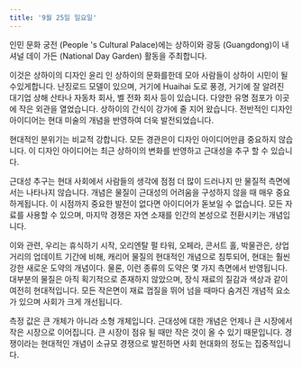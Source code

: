 ```yaml
---
title: '9월 25일 일요일'
---
```

인민 문화 궁전 (People 's Cultural Palace)에는 상하이와 광둥 (Guangdong)이 내셔널 데이 가든 (National Day Garden) 활동을 주최합니다.

이것은 상하이의 디자인 윤리 인 상하이의 문화를한데 모아 사람들이 상하이 시민이 될 수있게합니다. 난징로드 모델이 있으며, 거기에 Huaihai 도로 풍경, 거기에 잘 알려진 대기업 상해 산타나 자동차 회사, 벨 전화 회사 등이 있습니다. 다양한 유명 점포가 이곳에 작은 외관을 열었습니다. 상하이의 간식이 강가에 줄 지어 왔습니다. 전반적인 디자인 아이디어는 현대 미술의 개념을 반영하여 더욱 발전되었습니다.

현대적인 분위기는 비교적 강합니다. 모든 경관은이 디자인 아이디어만큼 중요하지 않습니다. 이 디자인 아이디어는 최근 상하이의 변화를 반영하고 근대성을 추구 할 수 있습니다.

근대성 추구는 현대 사회에서 사람들의 생각에 점점 더 많이 드러나지 만 물질적 측면에서는 나타나지 않습니다. 개념은 물질이 근대성의 어려움을 구성하지 않을 때 매우 중요하게됩니다. 이 시점까지 중요한 발전이 없다면 아이디어가 돋보일 수 없습니다. 모든 자료를 사용할 수 있으며, 마지막 경쟁은 자연 소재를 인간의 본성으로 전환시키는 개념입니다.

이와 관련, 우리는 휴식하기 시작, 오리엔탈 펄 타워, 오페라, 콘서트 홀, 박물관은, 상업 거리의 업데이트 기간에 비해, 캐리어 물질의 현대적인 개념으로 침투되어, 현대는 훨씬 강한 새로운 도약의 개념이다. 물론, 이런 종류의 도약은 몇 가지 측면에서 반영됩니다. 대부분의 물질은 아직 획기적으로 존재하지 않았으며, 장식 재료의 질감과 색상과 같이 여전히 현대적입니다. 모든 작은면이 재료 껍질을 뛰어 넘을 때마다 숨겨진 개념적 요소가 있으며 사회가 크게 개선됩니다.

측정 값은 큰 개체가 아니라 소형 개체입니다. 근대성에 대한 개념은 언제나 큰 시장에서 작은 시장으로 이어집니다. 큰 시장이 점유 될 때만 작은 것이 올 수 있기 때문입니다. 경쟁이라는 현대적인 개념이 소규모 경쟁으로 발전하면 사회 현대화의 정도는 집중적입니다.

